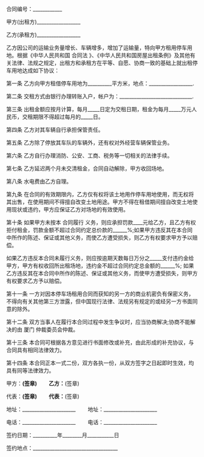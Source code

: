 
 


合同编号：____________


甲方(出租方)__________________


乙方(承租方)__________________


乙方因公司的运输业务量增长、车辆增多，增加了运输量，特向甲方租用停车用地。根据《中华人民共和国
合同法
》、《中华人民共和国房屋出租条例》及其他有关法律、法规之规定，出租方和承租方在平等、自愿、协商一致的基础上就出租停车用地达成如下协议：


第一条 乙方向甲方租借停车用地为__________平方米，地点：__________________.


第二条 交租方式由银行办理转账入户，帐户为：______________________________.


第三条 出租金额应按月计算，每月_____日定为交租日期，租金为每月_____万元人民币，交租期限不得超过每月的_____日。


第四条 乙方对其车辆自行承担保管责任。


第五条 乙方除了停放其车队的车辆外，还有权对外经营车辆保管业务。


第六条 乙方自行办理消防、公安、工商、税务等一切相关的法律手续。


第七条 乙方延迟两个月未交清租金，合同自动解除，甲方收回场地。


第八条 水电费由乙方自理。


第九条 在合同的有效期限内，乙方仅有权将该土地用作停车用地使用，而无权将其出售，在使用期间不得擅自改变土地用途。甲方不得在租借期间擅自改变土地使用现状或违约，甲方应保证乙方对场地的有效使用。


第十条 如果甲方未按本
合同履行
义务，则应承担罚款____元给乙方，且乙方有权拒付租金，罚款金额不超过合同约定总价款的______%;如果甲方违反其在本合同中所作的陈述、保证或其他义务，而使乙方遭受损失，则乙方有权要求甲方予以赔偿。


如果乙方违反本合同未履行义务，则应按逾期天数每日万分之_____支付违约金给甲方，甲方有权收回所出租场地，违约金不超过合同约定总金额的______%; 如果乙方违反其在本合同中所作的陈述、保证或其他义务，而使甲方遭受损失，则甲方有权要求乙方予以赔偿。


第十一条 一方对因本停车场租用合同而获知的另一方的商业机密负有保密义务，不得向有关其他第三方泄露，但中国现行法律、法规另有规定的或经另一方书面同意的除外。


第十二条 双方当事人在履行本合同过程中发生争议时，应当协商解决;协商不能解决的由
厦门
仲裁委员会仲裁。


第十三条 本合同可根据各方意见进行书面修改或补充，由此形成的补充协议，与合同具有相同法律效力。


第十四条 本合同正本一式二份，双方各执一份，从双方签字之日起即时生效，均具有同等法律效力。


甲方：________________(签章) 　　乙方：________________(签章)


代表：________________(签章) 　　代表：________________(签章)


地址：______________________ 　　地址：______________________


电话：______________________ 　　电话：______________________


签约日期：__________年________月___________日


签约地点：___________________________________
 


 

 
 
 
 
 
  


  
 

  


  


  
 
 
 
 

